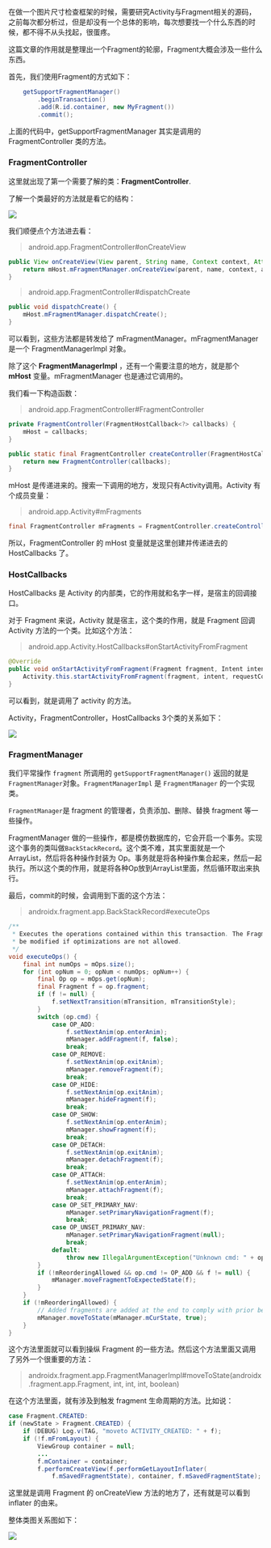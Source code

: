 在做一个图片尺寸检查框架的时候，需要研究Activity与Fragment相关的源码，之前每次都分析过，但是却没有一个总体的影响，每次想要找一个什么东西的时候，都不得不从头找起，很蛋疼。

这篇文章的作用就是整理出一个Fragment的轮廓，Fragment大概会涉及一些什么东西。



首先，我们使用Fragment的方式如下：

```java
    getSupportFragmentManager()
        .beginTransaction()
        .add(R.id.container, new MyFragment())
        .commit();
```

上面的代码中，getSupportFragmentManager 其实是调用的 FragmentController 类的方法。



### FragmentController

这里就出现了第一个需要了解的类：**FragmentController**.

了解一个类最好的方法就是看它的结构：

![](fragment_01.png)

我们顺便点个方法进去看：

>android.app.FragmentController#onCreateView

```java
public View onCreateView(View parent, String name, Context context, AttributeSet attrs) {
    return mHost.mFragmentManager.onCreateView(parent, name, context, attrs);
}
```

> android.app.FragmentController#dispatchCreate

```java
public void dispatchCreate() {
    mHost.mFragmentManager.dispatchCreate();
}
```

可以看到，这些方法都是转发给了 mFragmentManager。mFragmentManager 是一个 FragmentManagerImpl 对象。

除了这个 **FragmentManagerImpl** ，还有一个需要注意的地方，就是那个 **mHost** 变量。mFragmentManager 也是通过它调用的。

我们看一下构造函数：

> android.app.FragmentController#FragmentController

```java
private FragmentController(FragmentHostCallback<?> callbacks) {
    mHost = callbacks;
}

public static final FragmentController createController(FragmentHostCallback<?> callbacks) {
    return new FragmentController(callbacks);
}
```

mHost 是传递进来的。搜索一下调用的地方，发现只有Activity调用。Activity 有个成员变量：

> android.app.Activity#mFragments

```java
final FragmentController mFragments = FragmentController.createController(new HostCallbacks());
```

所以，FragmentController 的 mHost 变量就是这里创建并传递进去的 HostCallbacks 了。



### HostCallbacks

HostCallbacks 是 Activity 的内部类，它的作用就和名字一样，是宿主的回调接口。

对于 Fragment 来说，Activity 就是宿主，这个类的作用，就是 Fragment 回调 Activity 方法的一个类。比如这个方法：

> android.app.Activity.HostCallbacks#onStartActivityFromFragment

```java
@Override
public void onStartActivityFromFragment(Fragment fragment, Intent intent, int requestCode, Bundle options) {
    Activity.this.startActivityFromFragment(fragment, intent, requestCode, options);
}
```

可以看到，就是调用了 activity 的方法。



Activity，FragmentController，HostCallbacks 3个类的关系如下：

![](fragment_02.png)



### FragmentManager

我们平常操作 `fragment` 所调用的 `getSupportFragmentManager()` 返回的就是 `FragmentManager`对象。`FragmentManagerImpl` 是 `FragmentManager` 的一个实现类。

`FragmentManager`是 fragment 的管理者，负责添加、删除、替换 fragment 等一些操作。

FragmentManager 做的一些操作，都是模仿数据库的，它会开启一个事务。实现这个事务的类叫做`BackStackRecord`。这个类不难，其实里面就是一个 ArrayList，然后将各种操作封装为 Op。事务就是将各种操作集合起来，然后一起执行。所以这个类的作用，就是将各种Op放到ArrayList里面，然后循环取出来执行。

最后，commit的时候，会调用到下面的这个方法：

> androidx.fragment.app.BackStackRecord#executeOps

```java
/**
 * Executes the operations contained within this transaction. The Fragment states will only
 * be modified if optimizations are not allowed.
 */
void executeOps() {
    final int numOps = mOps.size();
    for (int opNum = 0; opNum < numOps; opNum++) {
        final Op op = mOps.get(opNum);
        final Fragment f = op.fragment;
        if (f != null) {
            f.setNextTransition(mTransition, mTransitionStyle);
        }
        switch (op.cmd) {
            case OP_ADD:
                f.setNextAnim(op.enterAnim);
                mManager.addFragment(f, false);
                break;
            case OP_REMOVE:
                f.setNextAnim(op.exitAnim);
                mManager.removeFragment(f);
                break;
            case OP_HIDE:
                f.setNextAnim(op.exitAnim);
                mManager.hideFragment(f);
                break;
            case OP_SHOW:
                f.setNextAnim(op.enterAnim);
                mManager.showFragment(f);
                break;
            case OP_DETACH:
                f.setNextAnim(op.exitAnim);
                mManager.detachFragment(f);
                break;
            case OP_ATTACH:
                f.setNextAnim(op.enterAnim);
                mManager.attachFragment(f);
                break;
            case OP_SET_PRIMARY_NAV:
                mManager.setPrimaryNavigationFragment(f);
                break;
            case OP_UNSET_PRIMARY_NAV:
                mManager.setPrimaryNavigationFragment(null);
                break;
            default:
                throw new IllegalArgumentException("Unknown cmd: " + op.cmd);
        }
        if (!mReorderingAllowed && op.cmd != OP_ADD && f != null) {
            mManager.moveFragmentToExpectedState(f);
        }
    }
    if (!mReorderingAllowed) {
        // Added fragments are added at the end to comply with prior behavior.
        mManager.moveToState(mManager.mCurState, true);
    }
}
```

这个方法里面就可以看到操纵 Fragment 的一些方法。然后这个方法里面又调用了另外一个很重要的方法：

> androidx.fragment.app.FragmentManagerImpl#moveToState(androidx.fragment.app.Fragment, int, int, int, boolean)

在这个方法里面，就有涉及到触发 fragment 生命周期的方法。比如说：

```java
case Fragment.CREATED:
if (newState > Fragment.CREATED) {
    if (DEBUG) Log.v(TAG, "moveto ACTIVITY_CREATED: " + f);
    if (!f.mFromLayout) {
        ViewGroup container = null;
        ...
        f.mContainer = container;
        f.performCreateView(f.performGetLayoutInflater(
            f.mSavedFragmentState), container, f.mSavedFragmentState);

```

这里就是调用 Fragment 的 onCreateView 方法的地方了，还有就是可以看到 inflater 的由来。



整体类图关系图如下：

![](fragment_03.png)

